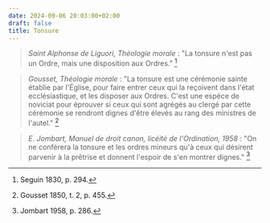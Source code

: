 ```yaml
---
date: 2024-09-06 20:03:00+02:00
draft: false
title: Tonsure
---
```





> *Saint Alphonse de Liguori, Théologie morale* : "La tonsure n'est pas un Ordre, mais une disposition aux Ordres." [^1]

[^1]: Seguin 1830, p. 294.

> *Gousset, Théologie morale* : "La tonsure est une cérémonie sainte établie par l'Église, pour faire entrer ceux qui la reçoivent dans l'état ecclésiastique, et les disposer aux Ordres. C'est une espèce de noviciat pour éprouver si ceux qui sont agrégés au clergé par cette cérémonie se rendront dignes d'être élevés au rang des ministres de l'autel." [^2]

[^2]: Gousset 1850, t. 2, p. 455.

> *E. Jombart, Manuel de droit canon, licéité de l'Ordination, 1958* : "On ne conférera la tonsure et les ordres mineurs qu'à ceux qui désirent parvenir à la prêtrise et donnent l'espoir de s'en montrer dignes." [^3]

[^3]: Jombart 1958, p. 286.

